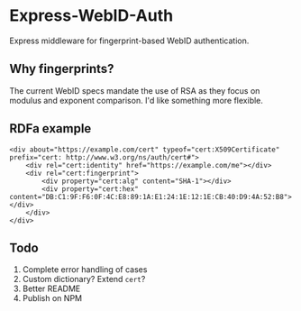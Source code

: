 
Express-WebID-Auth
==================

Express middleware for fingerprint-based WebID authentication.

Why fingerprints?
-----------------

The current WebID specs mandate the use of RSA as they focus on modulus
and exponent comparison. I'd like something more flexible.

RDFa example
------------

    <div about="https://example.com/cert" typeof="cert:X509Certificate" prefix="cert: http://www.w3.org/ns/auth/cert#">
        <div rel="cert:identity" href="https://example.com/me"></div>
        <div rel="cert:fingerprint">
            <div property="cert:alg" content="SHA-1"></div>
            <div property="cert:hex" content="DB:C1:9F:F6:0F:4C:E8:89:1A:E1:24:1E:12:1E:CB:40:D9:4A:52:B8"></div>
        </div>
    </div>

Todo
----

1. Complete error handling of cases
2. Custom dictionary? Extend `cert`?
3. Better README
4. Publish on NPM
